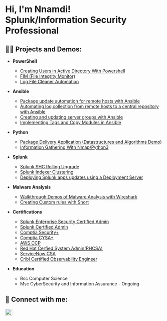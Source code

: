 <h1>Hi, I'm Nnamdi! <br/>Splunk/Information Security Professional</h1>

<h2>👨‍💻 Projects and Demos:</h2>

- <b>PowerShell</b>
  - [Creating Users in Active Directory With Powershell](https://github.com/Nwuche01/Creating-Users-in-Active-Directory-with-Powershell)
  - [FIM (File Integrity Monitor)](https://github.com/Nwuche01/Powershell_Intergrity_Fim)
  - [Log File Cleaner Automation](https://github.com/Nwuche01/Automated-Log-File-Cleaner) 
- <b>Ansible</b>
  - [Package update automation for remote hosts with Ansible](https://github.com/Nwuche01/Ansible)
  - [Automating log collection from remote hosts to a central repository with Ansible](https://github.com/Nwuche01/Ansible_collect-logs)
  - [Creating and updating server groups with Ansible](https://github.com/Nwuche01/Ansible_servers)
  - [Implementing Tags and Copy Modules in Ansible](https://github.com/Nwuche01/Ansible_Copy)
- <b>Python</b>
  - [Package Delivery Application (Datastructures and Algorithms Demo)](https://github.com/Nwuche01/Data-Structures-and-Algorithm/blob/main/README.md#usage)
  - [Information Gathering With Nmap/Python3](https://github.com/Nwuche01/Information-Gathering-with-Nmap-Python3/tree/main)
- <b>Splunk</b>
   
  - [Splunk SHC Rolling Upgrade](https://github.com/Nnamdi-spl/Splunk-SHC-Upgrade)
  - [Splunk Indexer Clustering](https://github.com/Nwuche01/Splunk-Indexer-Cluster)
  - [Deploying Splunk apps updates using a Deployment Server](https://github.com/Nnamdi-spl/Deploying-Splunk-apps-and-configuration-updates-using-a-Deployment-Server)
- <b>Malware Analysis</b>
  - [Walkthrough Demos of Malware Analysis with Wireshark](https://github.com/Nwuche01/MalwareAnalysisWith-Wireshak)
  - [Creating Custom rules with Snort ](https://github.com/Nnamdi-spl/Creating-Custom-Rules-in-Snort)
- <b>Certifications</b>
  - [Splunk Enterprise Security Certified Admin](https://www.credly.com/badges/603c0768-ddc7-4b9c-818f-fe10153c5f7c)
  - [Splunk Certified Admin](https://www.credly.com/badges/7e54841b-5247-4c26-b5d4-9089ecfdc43f)
  - [Comptia Security+](https://www.credly.com/badges/f8252c61-6d69-4783-af96-d2023ac01c0c)
  - [Comptia CYSA+](https://www.credly.com/badges/4579e3da-9a9e-42ed-ae7f-4781e5d22275)
  - [AWS CCP](https://www.credly.com/badges/5e44fe98-3d20-41c0-99fa-8d2b85b3b802)
  - [Red Hat Cerfied System Admin(RHCSA)](https://rhtapps.redhat.com/certifications/badge/verify/QA27AQX7YEKTSUK2VBGKSVMJJEAEQU3CUPSQX2KSDXT6RW46LQ3T7ULZ55KZZ56SKO7EQ3ETTLYZQ4U5NQYTCNA62RUWOCM34WWBUYQ=)
  - [ServiceNow CSA](https://partnerportal.service-now.com/SearchCertificate.do)
  - [Cribl Certified Observability Engineer](https://ccoecertificates.cribl.io/4271df85-f337-496b-b208-5198443336b7#gs.9lf3o8)
- <b>Education</b>
  - Bsc Computer Science
  - Msc CyberSecurity and Information Assurance - Ongoing

<h2> 🤳 Connect with me:</h2>


[<img align="left" alt="JoshMadakor | LinkedIn" width="22px" src="https://cdn.jsdelivr.net/npm/simple-icons@v3/icons/linkedin.svg" />][linkedin]



[linkedin]: https://www.linkedin.com/in/nnamdi-n-950b95130/

<!--
**joshmadakor1/joshmadakor1** is a ✨ _special_ ✨ repository because its `README.md` (this file) appears on your GitHub profile.

Here are some ideas to get you started:

- 🔭 I’m currently working on ...
- 🌱 I’m currently learning ...
- 👯 I’m looking to collaborate on ...
- 🤔 I’m looking for help with ...
- 💬 Ask me about ...
- 📫 How to reach me: ...
- 😄 Pronouns: ...
- ⚡ Fun fact: ...
-->

